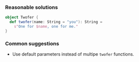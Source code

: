 ### Reasonable solutions

```scala
object Twofer {
  def twofer(name: String = "you"): String =
    s"One for $name, one for me."
}
```

### Common suggestions

- Use default parameters instead of multipe `twofer` functions.